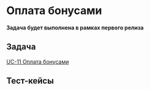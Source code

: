 # Оплата бонусами

**Задача будет выполнена в рамках первого релиза**

## Задача

[UC-11 Оплата бонусами](../req.md#uc11)

## Тест-кейсы
